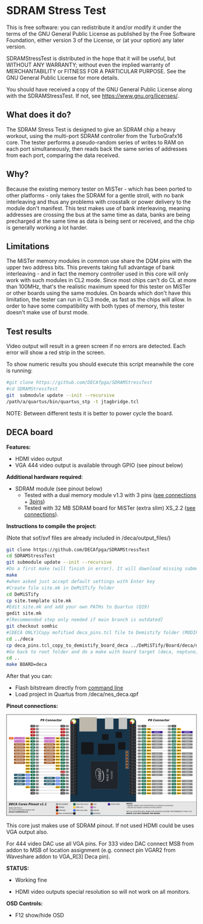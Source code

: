 # SDRAM Stress Test

This is free software: you can redistribute it and/or modify
it under the terms of the GNU General Public License as published by
the Free Software Foundation, either version 3 of the License, or
(at your option) any later version.

SDRAMStressTest is distributed in the hope that it will be useful,
but WITHOUT ANY WARRANTY; without even the implied warranty of
MERCHANTABILITY or FITNESS FOR A PARTICULAR PURPOSE.  See the
GNU General Public License for more details.

You should have received a copy of the GNU General Public License
along with the SDRAMStressTest.  If not, see <https://www.gnu.org/licenses/>.

## What does it do?
The SDRAM Stress Test is designed to give an SDRAM chip a heavy workout, using the multi-port SDRAM controller from the TurboGrafx16 core.
The tester performs a pseudo-random series of writes to RAM on each port simultaneously, then reads back the same series of addresses from each port, comparing the data received.

## Why?
Because the existing memory tester on MiSTer - which has been ported to other platforms - only takes the SDRAM for a gentle stroll, with no bank interleaving and thus any problems with crosstalk or power delivery to the module don't manifest.  This test makes use of bank interleaving, meaning addresses are crossing the bus at the same time as data, banks are being precharged at the same time as data is being sent or received, and the chip is generally working a lot harder.

## Limitations
The MiSTer memory modules in common use share the DQM pins with the upper two address bits.  This prevents taking full advantage of bank interleaving - and in fact the memory controller used in this core will only work with such modules in CL2 mode.  Since most chips can't do CL at more than 100MHz, that's the realistic maximum speed for this tester on MiSTer or other boards using the same modules.
On boards which don't have this limitation, the tester can run in CL3 mode, as fast as the chips will allow.
In order to have some compatibility with both types of memory, this tester doesn't make use of burst mode.

## Test results

Video output will result in a green screen if no errors are detected. Each error will show a red strip in the screen.

To show numeric results you should execute this script meanwhile the core is running:

```sh
#git clone https://github.com/DECAfpga/SDRAMStressTest
#cd SDRAMStressTest
git  submodule update --init --recursive 
/path/a/quartus/bin/quartus_stp -t jtagbridge.tcl
```

NOTE: Between different tests it is better to power cycle the board.

## DECA board

**Features:**

* HDMI video output
* VGA 444 video output is available through GPIO (see pinout below)

**Additional hardware required**:

- SDRAM module  (see pinout below)
  - Tested with a dual memory module v1.3 with 3 pins ([see connections](https://github.com/SoCFPGA-learning/DECA/tree/main/Projects/sdram_mister_deca) + [3pins](https://github.com/DECAfpga/DECA_board/blob/main/Sdram_mister_deca/README_3pins.md))
  - Tested with 32 MB SDRAM board for MiSTer (extra slim) XS_2.2 ([see connections](https://github.com/SoCFPGA-learning/DECA/tree/main/Projects/sdram_mister_deca)).

**Instructions to compile the project:**

(Note that sof/svf files are already included in /deca/output_files/)

```sh
git clone https://github.com/DECAfpga/SDRAMStressTest
cd SDRAMStressTest
git submodule update --init --recursive
#Do a first make (will finish in error). It will download missing submodules 
make
#when asked just accept default settings with Enter key
#Create file site.mk in DeMiSTify folder 
cd DeMiSTify
cp site.template site.mk
#Edit site.mk and add your own PATHs to Quartus (Q19)
gedit site.mk
#[Recommended step only needed if main branch is outdated]
git checkout somhic
#[DECA ONLY]Copy mofified deca_pins.tcl file to Demistify folder (MODIFICATION FOR 3 PINS SDRAM. THIS IS A TEMPORARY FIX)
cd ../deca
cp deca_pins.tcl_copy_to_demistify_board_deca ../DeMiSTify/Board/deca/deca_pins.tcl 
#Go back to root folder and do a make with board target (deca, neptuno, ...). If not specified it will compile for all targets.
cd ..
make BOARD=deca
```

After that you can:

* Flash bitstream directly from [command line](https://github.com/DECAfpga/DECA_binaries#flash-bitstream-to-fgpa-with-quartus)
* Load project in Quartus from /deca/nes_deca.qpf

**Pinout connections:**

![pinout_deca](pinout_deca.png)

This core just makes use of SDRAM pinout.  If not used HDMI could be uses VGA output also.

For 444 video DAC use all VGA pins. For 333 video DAC connect MSB from addon to MSB of location assignment (e.g. connect pin VGAR2 from Waveshare addon to VGA_R[3] Deca pin).

**STATUS:**

* Working fine

* HDMI video outputs special resolution so will not work on all monitors. 

**OSD Controls:**

* F12 show/hide OSD 

  
